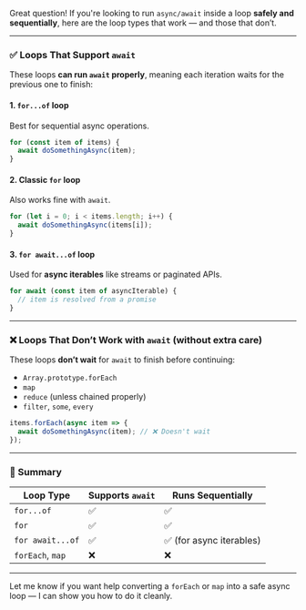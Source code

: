 Great question! If you're looking to run `async/await` inside a loop **safely and sequentially**, here are the loop types that work — and those that don’t.

---

### ✅ Loops That Support `await`

These loops **can run `await` properly**, meaning each iteration waits for the previous one to finish:

#### 1. **`for...of` loop**
Best for sequential async operations.

```ts
for (const item of items) {
  await doSomethingAsync(item);
}
```

#### 2. **Classic `for` loop**
Also works fine with `await`.

```ts
for (let i = 0; i < items.length; i++) {
  await doSomethingAsync(items[i]);
}
```

#### 3. **`for await...of` loop**
Used for **async iterables** like streams or paginated APIs.

```ts
for await (const item of asyncIterable) {
  // item is resolved from a promise
}
```

---

### ❌ Loops That Don’t Work with `await` (without extra care)

These loops **don’t wait** for `await` to finish before continuing:

- `Array.prototype.forEach`
- `map`
- `reduce` (unless chained properly)
- `filter`, `some`, `every`

```ts
items.forEach(async item => {
  await doSomethingAsync(item); // ❌ Doesn't wait
});
```

---

### 🧠 Summary

| Loop Type         | Supports `await` | Runs Sequentially |
|------------------|------------------|-------------------|
| `for...of`        | ✅               | ✅                |
| `for`             | ✅               | ✅                |
| `for await...of`  | ✅               | ✅ (for async iterables) |
| `forEach`, `map`  | ❌               | ❌                |

---

Let me know if you want help converting a `forEach` or `map` into a safe async loop — I can show you how to do it cleanly.